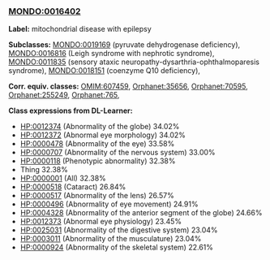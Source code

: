 
### [MONDO:0016402](http://purl.obolibrary.org/obo/MONDO_0016402)
**Label:** mitochondrial disease with epilepsy

**Subclasses:** [MONDO:0019169](http://purl.obolibrary.org/obo/MONDO_0019169) (pyruvate dehydrogenase deficiency), [MONDO:0016816](http://purl.obolibrary.org/obo/MONDO_0016816) (Leigh syndrome with nephrotic syndrome), [MONDO:0011835](http://purl.obolibrary.org/obo/MONDO_0011835) (sensory ataxic neuropathy-dysarthria-ophthalmoparesis syndrome), [MONDO:0018151](http://purl.obolibrary.org/obo/MONDO_0018151) (coenzyme Q10 deficiency), 

**Corr. equiv. classes:** [OMIM:607459](http://purl.obolibrary.org/obo/OMIM_607459), [Orphanet:35656](http://www.orpha.net/ORDO/Orphanet_35656), [Orphanet:70595](http://www.orpha.net/ORDO/Orphanet_70595), [Orphanet:255249](http://www.orpha.net/ORDO/Orphanet_255249), [Orphanet:765](http://www.orpha.net/ORDO/Orphanet_765), 

**Class expressions from DL-Learner:**

- [HP:0012374](http://purl.obolibrary.org/obo/HP_0012374) (Abnormality of the globe) 34.02%
- [HP:0012372](http://purl.obolibrary.org/obo/HP_0012372) (Abnormal eye morphology) 34.02%
- [HP:0000478](http://purl.obolibrary.org/obo/HP_0000478) (Abnormality of the eye) 33.58%
- [HP:0000707](http://purl.obolibrary.org/obo/HP_0000707) (Abnormality of the nervous system) 33.00%
- [HP:0000118](http://purl.obolibrary.org/obo/HP_0000118) (Phenotypic abnormality) 32.38%
- Thing 32.38%
- [HP:0000001](http://purl.obolibrary.org/obo/HP_0000001) (All) 32.38%
- [HP:0000518](http://purl.obolibrary.org/obo/HP_0000518) (Cataract) 26.84%
- [HP:0000517](http://purl.obolibrary.org/obo/HP_0000517) (Abnormality of the lens) 26.57%
- [HP:0000496](http://purl.obolibrary.org/obo/HP_0000496) (Abnormality of eye movement) 24.91%
- [HP:0004328](http://purl.obolibrary.org/obo/HP_0004328) (Abnormality of the anterior segment of the globe) 24.66%
- [HP:0012373](http://purl.obolibrary.org/obo/HP_0012373) (Abnormal eye physiology) 23.45%
- [HP:0025031](http://purl.obolibrary.org/obo/HP_0025031) (Abnormality of the digestive system) 23.04%
- [HP:0003011](http://purl.obolibrary.org/obo/HP_0003011) (Abnormality of the musculature) 23.04%
- [HP:0000924](http://purl.obolibrary.org/obo/HP_0000924) (Abnormality of the skeletal system) 22.61%


